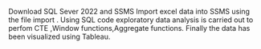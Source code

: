 Download SQL Sever 2022 and SSMS
Import excel data into SSMS using the file import .
Using SQL code  exploratory data analysis is carried out to perfom CTE ,Window functions,Aggregate functions.
Finally the data has been visualized using Tableau.
